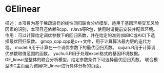 # GElinear
描述：本项目为基于稀疏惩罚的线性回归联合分析模型，适用于基因环境交互风险因素的识别，本项目还依赖Rcpp、rJava等R包，使用时请提前安装并配置环境。
作用：可以计算给定调优参数下的回归系数，并在给定的准则(如BIC或AIC)下选择最优回归系数。
gmcp_cpp.cpp是c++文件，用于计算算法最内层的迭代方程。
model.R用于计算在一个调优参数下的最优回归系数。
qujian.R用于计算调优参数取值范围的函数。
yuchuli.R用于处理excel格式的基因环境数据。
GE_linear是整体的联合分析模型，给定参数条件下可选择最优回归系数。
联合模型BIC主页面为调用GE_linear进行具体分析的页面。
